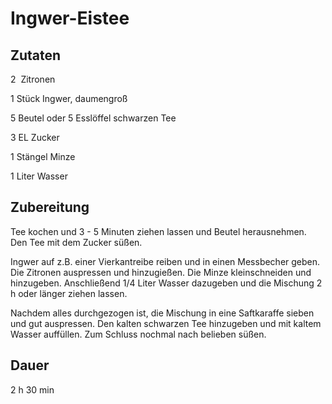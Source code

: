 # Ingwer-Eistee

## Zutaten
2  Zitronen

1 Stück Ingwer, daumengroß

5 Beutel oder 5 Esslöffel schwarzen Tee

3 EL Zucker

1 Stängel Minze

1 Liter Wasser

## Zubereitung
Tee kochen und 3 - 5 Minuten ziehen lassen und Beutel herausnehmen. Den Tee mit dem Zucker süßen.

Ingwer auf z.B. einer Vierkantreibe reiben und in einen Messbecher geben. Die Zitronen auspressen und hinzugießen. Die Minze kleinschneiden und hinzugeben. Anschließend 1/4 Liter Wasser dazugeben und die Mischung 2 h oder länger ziehen lassen. 

Nachdem alles durchgezogen ist, die Mischung in eine Saftkaraffe sieben und gut auspressen. Den kalten schwarzen Tee hinzugeben und mit kaltem Wasser auffüllen. Zum Schluss nochmal nach belieben süßen.

## Dauer
2 h 30 min